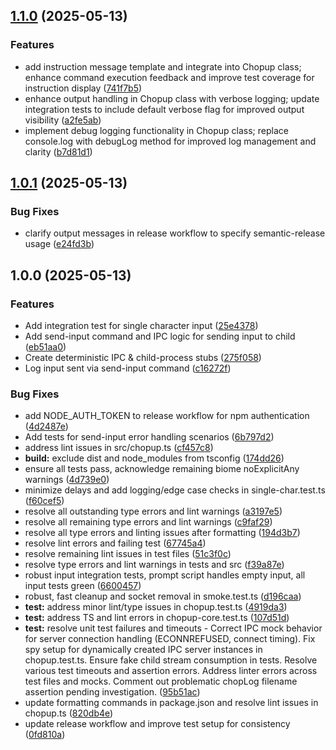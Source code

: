 ## [1.1.0](https://github.com/johnlindquist/chopup/compare/v1.0.1...v1.1.0) (2025-05-13)

### Features

* add instruction message template and integrate into Chopup class; enhance command execution feedback and improve test coverage for instruction display ([741f7b5](https://github.com/johnlindquist/chopup/commit/741f7b59365b3a3159628bb8d55130823a0e99f1))
* enhance output handling in Chopup class with verbose logging; update integration tests to include default verbose flag for improved output visibility ([a2fe5ab](https://github.com/johnlindquist/chopup/commit/a2fe5ab177cbb89ad45ff4bca1bdacdddf1c6d9e))
* implement debug logging functionality in Chopup class; replace console.log with debugLog method for improved log management and clarity ([b7d81d1](https://github.com/johnlindquist/chopup/commit/b7d81d16fbc68f31ba1a42b866991d50b57ff89d))

## [1.0.1](https://github.com/johnlindquist/chopup/compare/v1.0.0...v1.0.1) (2025-05-13)

### Bug Fixes

* clarify output messages in release workflow to specify semantic-release usage ([e24fd3b](https://github.com/johnlindquist/chopup/commit/e24fd3bd8662cf7fc21f905fde7aad21955df604))

## 1.0.0 (2025-05-13)

### Features

* Add integration test for single character input ([25e4378](https://github.com/johnlindquist/chopup/commit/25e4378346025150cacdda9799e264d1dc8139e6))
* Add send-input command and IPC logic for sending input to child ([eb51aa0](https://github.com/johnlindquist/chopup/commit/eb51aa0b0adaf90ee5aadeb3311ab4c6decdd0da))
* Create deterministic IPC & child-process stubs ([275f058](https://github.com/johnlindquist/chopup/commit/275f058b62b999ac8954614e803785463c2ac74e))
* Log input sent via send-input command ([c16272f](https://github.com/johnlindquist/chopup/commit/c16272f47d7589288cd25deedae61ea8f9480d0b))

### Bug Fixes

* add NODE_AUTH_TOKEN to release workflow for npm authentication ([4d2487e](https://github.com/johnlindquist/chopup/commit/4d2487e72928348117c03deb3c403dbbdfb6353e))
* Add tests for send-input error handling scenarios ([6b797d2](https://github.com/johnlindquist/chopup/commit/6b797d2beec70ab9d36376ab030e7f2345f5ed8f))
* address lint issues in src/chopup.ts ([cf457c8](https://github.com/johnlindquist/chopup/commit/cf457c8aa960b5fcc9e894fa7ab91737eeb82953))
* **build:** exclude dist and node_modules from tsconfig ([174dd26](https://github.com/johnlindquist/chopup/commit/174dd26d711597ad14ce79b27c42b93af9a1e266))
* ensure all tests pass, acknowledge remaining biome noExplicitAny warnings ([4d739e0](https://github.com/johnlindquist/chopup/commit/4d739e035a2ab113784e224cd9b2c77d86943493))
* minimize delays and add logging/edge case checks in single-char.test.ts ([f60cef5](https://github.com/johnlindquist/chopup/commit/f60cef50ce8f1c9c6bf724b7920dbe9767fafac4))
* resolve all outstanding type errors and lint warnings ([a3197e5](https://github.com/johnlindquist/chopup/commit/a3197e5248aedc005f945f248cbc8e4a0068f8a0))
* resolve all remaining type errors and lint warnings ([c9faf29](https://github.com/johnlindquist/chopup/commit/c9faf29bb612c6feaf1a44f5dea4c7743103202c))
* resolve all type errors and linting issues after formatting ([194d3b7](https://github.com/johnlindquist/chopup/commit/194d3b7ab8ae1ec712d9297d5d5fb86cb2205ceb))
* resolve lint errors and failing test ([67745a4](https://github.com/johnlindquist/chopup/commit/67745a4b7372f8d8a685640b2f5544ba0c12db86))
* resolve remaining lint issues in test files ([51c3f0c](https://github.com/johnlindquist/chopup/commit/51c3f0cf4b9e5e45a1ec83d93d2a4b1b24fc2528))
* resolve type errors and lint warnings in tests and src ([f39a87e](https://github.com/johnlindquist/chopup/commit/f39a87e73daadbf280caaacc5d19af3ef43e07bf))
* robust input integration tests, prompt script handles empty input, all input tests green ([6600457](https://github.com/johnlindquist/chopup/commit/6600457bc6a0fe4d7a897da6abe01918ef3389af))
* robust, fast cleanup and socket removal in smoke.test.ts ([d196caa](https://github.com/johnlindquist/chopup/commit/d196caabd2c33bd298c9b557398cb1bfafcd79d4))
* **test:** address minor lint/type issues in chopup.test.ts ([4919da3](https://github.com/johnlindquist/chopup/commit/4919da3413e205a095db8874d88d0ffce1fa5f2e))
* **test:** address TS and lint errors in chopup-core.test.ts ([107d51d](https://github.com/johnlindquist/chopup/commit/107d51d08d64549e23de86f28fb75151e152ef8d))
* **test:** resolve unit test failures and timeouts - Correct IPC mock behavior for server connection handling (ECONNREFUSED, connect timing). Fix spy setup for dynamically created IPC server instances in chopup.test.ts. Ensure fake child stream consumption in tests. Resolve various test timeouts and assertion errors. Address linter errors across test files and mocks. Comment out problematic chopLog filename assertion pending investigation. ([95b51ac](https://github.com/johnlindquist/chopup/commit/95b51acf92240f03fdb8cc5e63d57d57e8ebf5ba))
* update formatting commands in package.json and resolve lint issues in chopup.ts ([820db4e](https://github.com/johnlindquist/chopup/commit/820db4e7113b59ab3ce41ba6f9f10559f023dd60))
* update release workflow and improve test setup for consistency ([0fd810a](https://github.com/johnlindquist/chopup/commit/0fd810a8a785c1eb5fc28173235b1374a80ae789))
